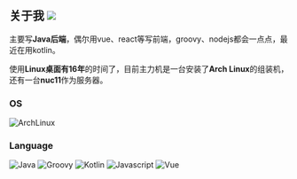 ## 关于我 <img src="https://img.shields.io/github/followers/chocotan?label=Followers&style=social"/>

主要写**Java后端**，偶尔用vue、react等写前端，groovy、nodejs都会一点点，最近在用kotlin。

使用**Linux桌面有16年**的时间了，目前主力机是一台安装了**Arch Linux**的组装机，还有一台**nuc11**作为服务器。

### OS
![ArchLinux](https://img.shields.io/badge/Arch_Linux-1793D1?style=flat&logo=arch-linux&logoColor=white)

### Language
![Java](https://img.shields.io/badge/Java-ED8B00?style=flat&logo=java&logoColor=white)
![Groovy](https://img.shields.io/badge/Groovy-4298B8?style=flat&logo=apachegroovy&logoColor=white)
![Kotlin](https://img.shields.io/badge/Kotlin-0095D5?&style=flat&logo=kotlin&logoColor=white)
![Javascript](https://img.shields.io/badge/-JavaScript-EDD222?style=flat&logo=javascript&logoColor=white)
![Vue](https://img.shields.io/badge/Vue-4FC08D?style=flat&logo=vuedotjs&logoColor=white)
